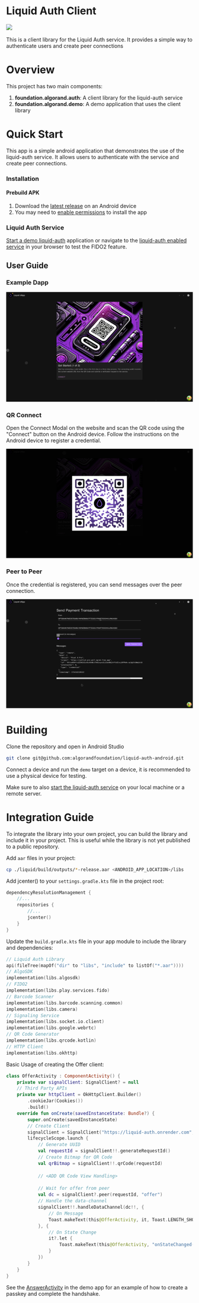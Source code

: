 # Liquid Auth Client
[![](https://jitpack.io/v/phearzero/liquid-auth-android.svg)](https://jitpack.io/#phearzero/liquid-auth-android)

This is a client library for the Liquid Auth service. It provides a simple way to authenticate users and create peer connections

# Overview



This project has two main components:

1. **foundation.algorand.auth**: A client library for the liquid-auth service
2. **foundation.algorand.demo**: A demo application that uses the client library

# Quick Start

This app is a simple android application that demonstrates the use of the liquid-auth service. It allows users to authenticate with the service and create peer connections.

### Installation

#### Prebuild APK

1. Download the [latest release](https://github.com/algorandfoundation/liquid-auth-android/releases/download/v0.2.0/fido2-debug.apk) on an Android device
2. You may need to [enable permissions](https://www.androidauthority.com/how-to-install-apks-31494/) to install the app


### Liquid Auth Service

[Start a demo liquid-auth](https://github.com/algorandfoundation/liquid-auth?tab=readme-ov-file#getting-started) application or navigate to the [liquid-auth enabled service](https://liquid-auth.onrender.com) in your browser to test the FIDO2 feature.

## User Guide

### Example Dapp
![Step-1.png](.docs%2FStep-1.png)


### QR Connect

Open the Connect Modal on the website and scan the QR code using the "Connect" button on the Android device.
Follow the instructions on the Android device to register a credential.


![Step-1-QRCode.png](.docs%2FStep-1-QRCode.png)


### Peer to Peer

Once the credential is registered, you can send messages over the peer connection.

![Step-2.png](.docs%2FStep-2.png)


# Building

Clone the repository and open in Android Studio
```bash
git clone git@github.com:algorandfoundation/liquid-auth-android.git
```

Connect a device and run the `demo` target on a device, it is recommended to use a physical device for testing.

Make sure to also [start the liquid-auth service](https://github.com/algorandfoundation/liquid-auth?tab=readme-ov-file#getting-started) on your local machine or a remote server.

# Integration Guide

To integrate the library into your own project, you can build the library and include it in your project. This is useful while
the library is not yet published to a public repository.

Add `aar` files in your project:
```bash
cp ./liquid/build/outputs/*-release.aar <ANDROID_APP_LOCATION>/libs
```

Add jcenter() to your `settings.gradle.kts` file in the project root:
```kotlin
dependencyResolutionManagement {
    //...
    repositories {
        //...
        jcenter()
    }
}
```

Update the `build.gradle.kts` file in your app module to include the library and dependencies:
```kotlin
// Liquid Auth Library
api(fileTree(mapOf("dir" to "libs", "include" to listOf("*.aar"))))
// AlgoSDK
implementation(libs.algosdk)
// FIDO2
implementation(libs.play.services.fido)
// Barcode Scanner
implementation(libs.barcode.scanning.common)
implementation(libs.camera)
// Signaling Service
implementation(libs.socket.io.client)
implementation(libs.google.webrtc)
// QR Code Generator
implementation(libs.qrcode.kotlin)
// HTTP Client
implementation(libs.okhttp)
```

Basic Usage of creating the Offer client:

```kotlin
class OfferActivity : ComponentActivity() {
    private var signalClient: SignalClient? = null
    // Third Party APIs
    private var httpClient = OkHttpClient.Builder()
        .cookieJar(Cookies())
        .build()
    override fun onCreate(savedInstanceState: Bundle?) {
        super.onCreate(savedInstanceState)
        // Create Client
        signalClient = SignalClient("https://liquid-auth.onrender.com", this@OfferActivity, httpClient)
        lifecycleScope.launch {
            // Generate UUID
            val requestId = signalClient!!.generateRequestId()
            // Create Bitmap for QR Code
            val qrBitmap = signalClient!!.qrCode(requestId)

            // <ADD QR Code View Handling>

            // Wait for offer from peer
            val dc = signalClient?.peer(requestId, "offer")
            // Handle the data-channel
            signalClient!!.handleDataChannel(dc!!, {
                // On Message
                Toast.makeText(this@OfferActivity, it, Toast.LENGTH_SHORT).show()
            }, {
                // On State Change
                it?.let {
                    Toast.makeText(this@OfferActivity, "onStateChanged($it)", Toast.LENGTH_SHORT).show()
                }
            })
        }
    }
}
```

See the [AnswerActivity](demo/src/main/java/foundation/algorand/demo/AnswerActivity.kt) in the demo app for an example of how to create a passkey and complete the handshake.
